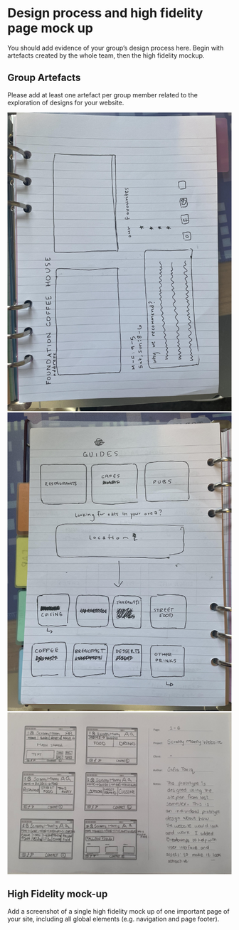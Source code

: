 # Design process and high fidelity page mock up

You should add evidence of your group’s design process here. Begin with artefacts created by the whole team, then the high fidelity mockup.

## Group Artefacts

Please add at least one artefact per group member related to the exploration of designs for your website.

<img src="sp4-media/abbey-sketch1.jpg" alt="images of abbeys original website sketches">

<img src="sp4-media/abbey-sketch2.jpg" alt="images of abbeys original website sketches">

<img src="sp4-media/indivudualprototype.jpg" alt="Safia's Prototype">

## High Fidelity mock-up

Add a screenshot of a single high fidelity mock up of one important page of your site, including all global elements (e.g. navigation and page footer).
